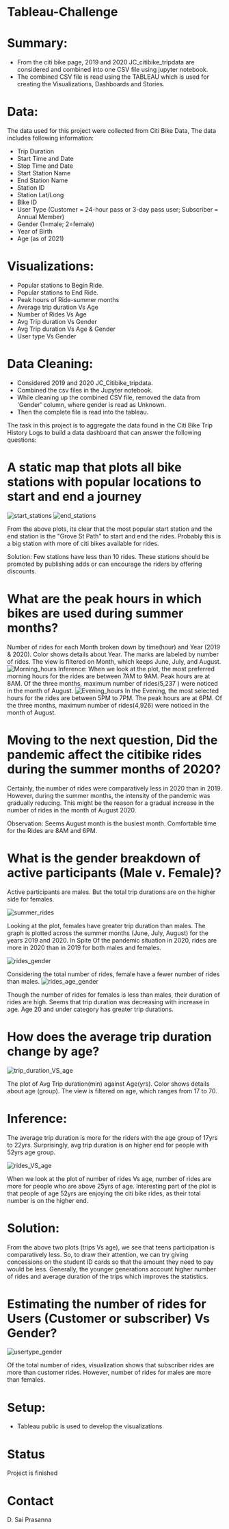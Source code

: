 # Tableau-Challenge

# Summary:
* From the citi bike page, 2019 and 2020 JC_citibike_tripdata are considered and combined into one CSV file using jupyter notebook. 
* The combined CSV file is read using the TABLEAU which is used for creating the Visualizations, Dashboards and Stories.

# Data:
The data used for this project were collected from Citi Bike Data, The data includes following information:
*   Trip Duration 
*	Start Time and Date
*	Stop Time and Date
*	Start Station Name
*	End Station Name
*	Station ID
*	Station Lat/Long
*	Bike ID
*	User Type (Customer = 24-hour pass or 3-day pass user; Subscriber = Annual Member)
*	Gender (1=male; 2=female)
*	Year of Birth
*	Age (as of 2021)

# Visualizations:
*	Popular stations to Begin Ride.
*	Popular stations to End Ride.
*	Peak hours of Ride-summer months 
*	Average trip duration Vs Age
*	Number of Rides Vs Age
*	Avg Trip duration Vs Gender 
*	Avg Trip duration Vs Age & Gender
*	User type Vs Gender

# Data Cleaning:
* Considered 2019 and 2020 JC_Citibike_tripdata. 
* Combined the csv files in the Jupyter notebook.
* While cleaning up the combined CSV file, removed the data from 'Gender' column, where gender is read as Unknown. 
* Then the complete file is read into the tableau. 

The task in this project is to aggregate the data found in the Citi Bike Trip History Logs to build a data dashboard that can answer the following questions:

# A static map that plots all bike stations with popular locations to start and end a journey
![start_stations](Images/start_stations.PNG)
![end_stations](Images/end_stations.PNG)

From the above plots, its clear that the most popular start station and the end station is the "Grove St Path" to start and end the rides.
Probably this is a big station with more of citi bikes available for rides.

Solution: Few stations have less than 10 rides. These stations should be promoted by publishing adds or can encourage the riders by offering discounts.



# What are the peak hours in which bikes are used during summer months?
Number of rides for each Month broken down by time(hour) and Year (2019 & 2020). Color shows details about Year. The marks are labeled by number of rides. The view is filtered on Month, which keeps June, July, and August.
![Morning_hours](Images/summer_hours_morning.PNG)
Inference: When we look at the plot, the most preferred morning hours for the rides are between 7AM to 9AM. Peak hours are at 8AM.
Of the three months, maximum number of rides(5,237 ) were noticed in the month of August. 
![Evening_hours](Images/summer_hours_evening.PNG)
In the Evening, the most selected hours for the rides are between 5PM to 7PM. The peak hours are at 6PM.
Of the three months, maximum number of rides(4,926) were noticed in the month of August. 


# Moving to the next question, Did the pandemic affect the citibike rides during the summer months of 2020?
Certainly, the number of rides were comparatively less in 2020 than in 2019.
However, during the summer months, the intensity of the pandemic was gradually reducing. This might be the reason for a gradual increase in the number of rides in the month of August 2020.

Observation: Seems August month is the busiest month. 
Comfortable time for the Rides are 8AM and 6PM.

# What is the gender breakdown of active participants (Male v. Female)?

Active participants are males. But the total trip durations are on the higher side for females. 

![summer_rides](Images/summer_rides_gender.PNG)

Looking at the plot, females have greater trip duration than males. 
The graph is plotted across the summer months (June, July, August) for the years 2019 and 2020.
In Spite Of the pandemic situation in 2020, rides are more in 2020 than in 2019 for both males and females. 

![rides_gender](Images/gender_VS_ride.PNG)

Considering the total number of rides, female have a fewer number of rides than males.
![rides_age_gender](Images/avg_td_age_gender.PNG)

Though the number of rides for females is less than males, their duration of rides are high. Seems that trip duration was decreasing with increase in age. Age 20 and under category has greater trip durations. 

# How does the average trip duration change by age?

![trip_duration_VS_age](Images/trip_dur_age.PNG)

The plot of Avg Trip duration(min) against Age(yrs). Color shows details about age (group). The view is filtered on age, which ranges from 17 to 70.

# Inference:
The average trip duration is more for the riders with the age group of 17yrs to 22yrs.
Surprisingly, avg trip duration is on higher end for people with 52yrs age group. 

![rides_VS_age](Images/rides_VS_age.PNG)

When we look at the plot of number of rides Vs age, number of rides are more for people who are above 25yrs of age. Interesting part of the plot is that people of age 52yrs are enjoying the citi bike rides, as their total number is on the higher end. 

# Solution: 
 From the above two plots (trips Vs age), we see that teens participation is comparatively less. So, to draw their attention, we can try giving concessions on the student ID cards so that the amount they need to pay would be less. Generally, the younger generations account higher number of rides and average duration of the trips which improves the statistics. 

# Estimating the number of rides for Users (Customer or subscriber) Vs Gender?

![usertype_gender](Images/usertype_gender.PNG)

Of the total number of rides, visualization shows that subscriber rides are more than customer rides. However, number of rides for males are more than females. 

# Setup:
*	Tableau public is used to develop the visualizations

# Status
Project is finished

# Contact
D. Sai Prasanna

